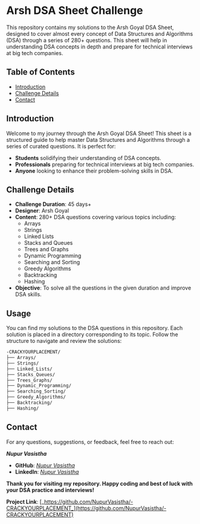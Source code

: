 # Arsh DSA Sheet Challenge

This repository contains my solutions to the Arsh Goyal DSA Sheet, designed to cover almost every concept of Data Structures and Algorithms (DSA) through a series of 280+ questions. This sheet will help in understanding DSA concepts in depth and prepare for technical interviews at big tech companies.

## Table of Contents

- [Introduction](#introduction)
- [Challenge Details](#challenge-details)
- [Contact](#contact)

## Introduction

Welcome to my journey through the Arsh Goyal DSA Sheet! This sheet is a structured guide to help master Data Structures and Algorithms through a series of curated questions. It is perfect for:

- **Students** solidifying their understanding of DSA concepts.
- **Professionals** preparing for technical interviews at big tech companies.
- **Anyone** looking to enhance their problem-solving skills in DSA.

## Challenge Details

- **Challenge Duration**: 45 days+
- **Designer**: Arsh Goyal
- **Content**: 280+ DSA questions covering various topics including:
  - Arrays
  - Strings
  - Linked Lists
  - Stacks and Queues
  - Trees and Graphs
  - Dynamic Programming
  - Searching and Sorting
  - Greedy Algorithms
  - Backtracking
  - Hashing
- **Objective**: To solve all the questions in the given duration and improve DSA skills.


## Usage

You can find my solutions to the DSA questions in this repository. Each solution is placed in a directory corresponding to its topic. Follow the structure to navigate and review the solutions:

```markdown
-CRACKYOURPLACEMENT/
├── Arrays/
├── Strings/
├── Linked_Lists/
├── Stacks_Queues/
├── Trees_Graphs/
├── Dynamic_Programming/
├── Searching_Sorting/
├── Greedy_Algorithms/
├── Backtracking/
├── Hashing/
```
## Contact

For any questions, suggestions, or feedback, feel free to reach out:

**_Nupur Vasistha_**
- **GitHub**: [_Nupur Vasistha_](https://github.com/NupurVasistha)
- **LinkedIn**: [_Nupur Vasistha_](https://www.linkedin.com/in/nupur-vasistha)

**Thank you for visiting my repository. Happy coding and best of luck with your DSA practice and interviews!**

**Project Link**: [_https://github.com/NupurVasistha/-CRACKYOURPLACEMENT_](https://github.com/NupurVasistha/-CRACKYOURPLACEMENT)

